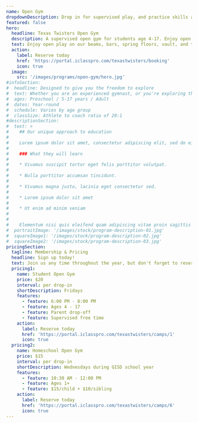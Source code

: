 ```yaml
---
name: Open Gym
dropdownDescription: Drop in for supervised play, and practice skills at your own pace.
featured: false
hero:
  headline: Texas Twisters Open Gym
  description: A supervised open gym for students age 4-17. Enjoy open play on our beams, bars, spring floors, vault, and trampolines!
  text: Enjoy open play on our beams, bars, spring floors, vault, and trampolines! It's gymnastics, your way, on your schedule.
  action:
    label: Reserve today
    href: 'https://portal.iclasspro.com/texastwisters/booking'
    icon: true
  image:
    src: '/images/programs/open-gym/hero.jpg'
#infoSection:
#  headline: Designed to give you the freedom to explore
#  text: Whether you are an experienced gymnast, or you're exploring the sport for the first time, we want you to feel welcome here! Our coaching about is right there to guide you and keep you safe. Open gym classes vary by age group. See details below!
#  ages: Preschool / 5-17 years / Adult
#  dates: Year-round
#  schedule: Varies by age group
#  classSize: Athlete to coach ratio of 20:1
#descriptionSection:
#  text: >
#    ## Our unique approach to education
#
#    Lorem ipsum dolor sit amet, consectetur adipiscing elit, sed do eiusmod tempor incididunt ut labore et dolore magna aliqua. Nisl pretium fusce id velit ut. Id porta nibh venenatis cras sed felis eget velit. Ut morbi tincidunt augue interdum velit. Ipsum faucibus vitae aliquet nec ullamcorper sit amet. Viverra orci sagittis eu volutpat odio facilisis mauris. Diam quis enim lobortis scelerisque fermentum. Viverra mauris in aliquam sem fringilla.
#
#    ### What they will learn
#
#    * Vivamus suscipit tortor eget felis porttitor volutpat.
#
#    * Nulla porttitor accumsan tincidunt.
#
#    * Vivamus magna justo, lacinia eget consectetur sed.
#
#    * Lorem ipsum dolor sit amet
#
#    * Ut enim ad minim veniam
#
#
#    Elementum nisi quis eleifend quam adipiscing vitae proin sagittis nisl. Viverra vitae congue eu consequat ac felis donec et odio. Euismod nisi porta lorem mollis aliquam ut porttitor. Sed nisi lacus sed viverra tellus. Augue lacus viverra vitae congue eu consequat ac felis donec. Elementum pulvinar etiam non quam lacus. Ut venenatis tellus in metus vulputate. Ultrices dui sapien eget mi proin sed libero enim. Id velit ut tortor pretium viverra suspendisse.
#  portraitImage: '/images/stock/program-description-01.jpg'
#  squareImage1: '/images/stock/program-description-02.jpg'
#  squareImage2: '/images/stock/program-description-03.jpg'
pricingSection:
  tagline: Membership & Pricing
  headline: Sign up today!
  text: Join us any time throughout the year, but don't forget to reserve your spot in the class. We look forward to having you join us!
  pricing1:
    name: Student Open Gym
    price: $20
    interval: per drop-in
    shortDescription: Fridays
    features:
      - feature: 6:00 PM - 8:00 PM
      - feature: Ages 4 - 17
      - feature: Parent drop-off
      - feature: Supervised free time
    action:
      label: Reserve today
      href: 'https://portal.iclasspro.com/texastwisters/camps/1'
      icon: true
  pricing2:
    name: Homeschool Open Gym
    price: $15
    interval: per drop-in
    shortDescription: Wednesdays during GISD school year
    features:
      - feature: 10:30 AM - 12:00 PM
      - feature: Ages 1+
      - feature: $15/child + $10/sibling
    action:
      label: Reserve today
      href: 'https://portal.iclasspro.com/texastwisters/camps/6'
      icon: true
---
```

